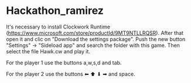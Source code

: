 # Hackathon_ramirez

It's necessary to install Clockwork Runtime (https://www.microsoft.com/store/productId/9MT9NTLLRQSR).
After that open it and clic on "Download the settings package".
Push the new button "Settings" -> "Sideload app" and search the folder with this game. Then select the file Hawk.cw and play it.

For the player 1 use the buttons a,w,s,d and tab.

For the player 2 use the buttons ⬅ ⬆ ⬇ ➡ and space.
